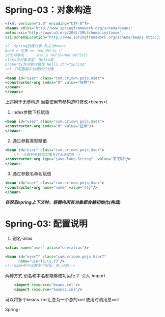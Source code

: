 # Spring-03：对象构造
```xml
<?xml version="1.0" encoding="UTF-8"?>
<beans xmlns="http://www.springframework.org/schema/beans"
xmlns:xsi="http://www.w3.org/2001/XMLSchema-instance"
xsi:schemaLocation="http://www.springframework.org/schema/beans http://www.springframework.org/schema/beans/spring-beans.xsd">

<!--Spring创建对象 称之为beans
bean = 对象 == new Hello（）
id为对象名      Hello hello=new Hello()
class为对象类型  Hello类
property为对象内属性 Hello.str="Spring"
ref 引用容器中创建好的对象
-->
<bean id="user" class="com.criown.pojo.User">
<constructor-arg index="0" value="狂神"/>
</bean>
</beans>

```
上述用于无参构造
当要使用有参构造时修改\<beans>\
1. index参数下标赋值
```xml
<bean id="user" class="com.criown.pojo.User">
<constructor-arg index="0" value="狂神"/>
</bean>
```
2. 通过参数类型赋值
```xml
<bean id="user" class="com.criown.pojo.User">
    <!--当遇到参数类型重复时无法使用-->
<constructor-arg type="java.lang.String"  value="宋天玥"/>
</bean>
```
3. 通过参数名命名赋值
```xml
<bean id="user" class="com.criown.pojo.User">
<constructor-arg name="name" value="sty"/>
</bean>
```

_**在获取spring上下文时，容器内所有对象都会被初始化(构造)**_

# Spring-03: 配置说明
1. 别名-alias
```xml
<alias name="user" alias="useralias"/>
```
```xml
<bean id="userT" class="com.criown.pojo.UserT" 
      name="userT2,t2,t3"/>
<!--name中可设置多个别名，用,分割-->
```
两种方式 别名和本名都能够成功运行
2. 引入-import
```xml applicationContext
    <import resource="beans.xml"/>
    <import resource="beans2.xml"/>
```
可以将多个beans.xml汇总为一个总的xml 使用时调用总xml

Spring-